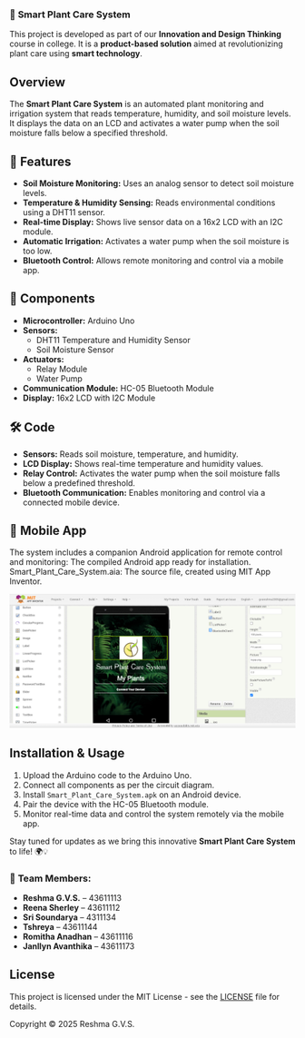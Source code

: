 
### 🌱 **Smart Plant Care System**  

This project is developed as part of our **Innovation and Design Thinking** course in college. 
It is a **product-based solution** aimed at revolutionizing plant care using **smart technology**.  

##  Overview
The **Smart Plant Care System** is an automated plant monitoring and irrigation system that reads temperature, humidity, and soil moisture levels. It displays the data on an LCD and activates a water pump when the soil moisture falls below a specified threshold. 

## 🌿 Features
- **Soil Moisture Monitoring:** Uses an analog sensor to detect soil moisture levels.
- **Temperature & Humidity Sensing:** Reads environmental conditions using a DHT11 sensor.
- **Real-time Display:** Shows live sensor data on a 16x2 LCD with an I2C module.
- **Automatic Irrigation:** Activates a water pump when the soil moisture is too low.
- **Bluetooth Control:** Allows remote monitoring and control via a mobile app.

## 🔧 Components
- **Microcontroller:** Arduino Uno
- **Sensors:**
  - DHT11 Temperature and Humidity Sensor
  - Soil Moisture Sensor
- **Actuators:**
  - Relay Module
  - Water Pump
- **Communication Module:** HC-05 Bluetooth Module
- **Display:** 16x2 LCD with I2C Module

## 🛠️ Code 
- **Sensors:** Reads soil moisture, temperature, and humidity.
- **LCD Display:** Shows real-time temperature and humidity values.
- **Relay Control:** Activates the water pump when the soil moisture falls below a predefined threshold.
- **Bluetooth Communication:** Enables monitoring and control via a connected mobile device.

## 📱 Mobile App
The system includes a companion Android application for remote control and monitoring:
The compiled Android app ready for installation.
Smart_Plant_Care_System.aia: The source file, created using MIT App Inventor.

![Alt text](pro_plan.png)


##  Installation & Usage
1.  Upload the Arduino code to the Arduino Uno.
2.  Connect all components as per the circuit diagram.
3.  Install `Smart_Plant_Care_System.apk` on an Android device.
4.  Pair the device with the HC-05 Bluetooth module.
5.  Monitor real-time data and control the system remotely via the mobile app.

Stay tuned for updates as we bring this innovative **Smart Plant Care System** to life! 🌍💡 

### 👥 **Team Members:**  

- **Reshma G.V.S.** – 43611113  
- **Reena Sherley** – 43611112  
- **Sri Soundarya** – 4311134  
- **Tshreya** – 43611144  
- **Romitha Anadhan** – 43611116  
- **Janllyn Avanthika** – 43611173

## License

This project is licensed under the MIT License - see the [LICENSE](LICENSE) file for details.

Copyright © 2025 Reshma G.V.S.
